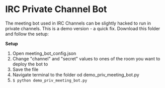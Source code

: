 # IRC Private Channel Bot

The meeting bot used in IRC Channels can be slightly hacked to run in private channels. This is a demo version - a quick fix. Download this folder and follow the setup:

**Setup**

1. Open meeting_bot_config.json
2. Change "channel" and "secret" values to ones of the room you want to deploy the bot to
3. Save the file
4. Navigate terminal to the folder od demo_priv_meeting_bot.py
5. `$ python demo_priv_meeting_bot.py`

